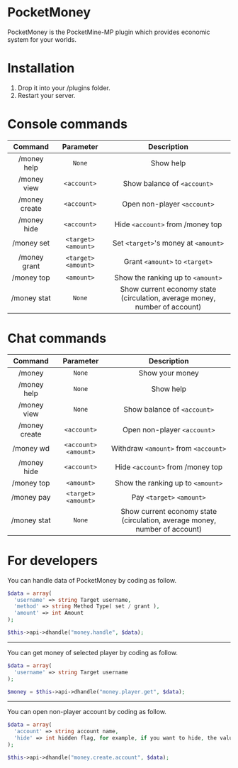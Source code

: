 # PocketMoney

PocketMoney is the PocketMine-MP plugin which provides economic system for your worlds.

# Installation
1.  Drop it into your /plugins folder.
2.  Restart your server.

# Console commands

| Command | Parameter | Description |
| :-----: | :-------: | :---------: |
| /money help | `None` | Show help |
| /money view | `<account>` | Show balance of `<account>` |
| /money create | `<account>` | Open non-player `<account>` |
| /money hide | `<account>` | Hide `<account>` from /money top |
| /money set | `<target>` `<amount>` | Set `<target>`'s money at `<amount>` |
| /money grant | `<target>` `<amount>` | Grant `<amount>` to `<target>` |
| /money top | `<amount>` | Show the ranking up to `<amount>` |
| /money stat | `None` | Show current economy state (circulation, average money, number of account) |

# Chat commands

| Command | Parameter | Description |
| :-----: | :-------: | :---------: |
| /money | `None` | Show your money |
| /money help | `None` | Show help |
| /money view | `None` | Show balance of `<account>` |
| /money create | `<account>` | Open non-player `<account>` |
| /money wd | `<account>` `<amount>` | Withdraw `<amount>` from `<account>` |
| /money hide | `<account>` | Hide `<account>` from /money top |
| /money top | `<amount>` | Show the ranking up to `<amount>` |
| /money pay | `<target>` `<amount>` | Pay `<target>` `<amount>` |
| /money stat | `None` | Show current economy state (circulation, average money, number of account) |

# For developers

You can handle data of PocketMoney by coding as follow.

```php
$data = array(
  'username' => string Target username,
  'method' => string Method Type( set / grant ),
  'amount' => int Amount
);

$this->api->dhandle("money.handle", $data);
```

----

You can get money of selected player by coding as follow.

```php
$data = array(
  'username' => string Target username
);

$money = $this->api->dhandle("money.player.get", $data);
```

----

You can open non-player account by coding as follow.

```php
$data = array(
  'account' => string account name,
  'hide' => int hidden flag, for example, if you want to hide, the value is 1. If not, 0.
);

$this->api->dhandle("money.create.account", $data);
```




